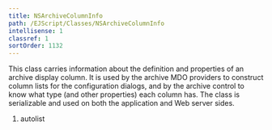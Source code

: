```yaml
---
title: NSArchiveColumnInfo
path: /EJScript/Classes/NSArchiveColumnInfo
intellisense: 1
classref: 1
sortOrder: 1132
---
```



This class carries information about the definition and properties of an archive display column. It is used by the archive MDO providers to construct column lists for the configuration dialogs, and by the archive control to know what type (and other properties) each column has. The class is serializable and used on both the application and Web server sides.




1. autolist

